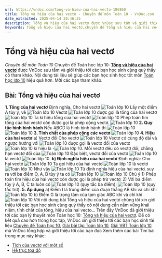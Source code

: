 ```yaml
---
url: https://vndoc.com/tong-va-hieu-cua-hai-vecto-186860
title: Tổng và hiệu của hai vectơ - Chuyên đề môn Toán 10 - VnDoc.com
date_extracted: 2025-04-14 20:46:35
description: Tổng và hiệu của hai vectơ được VnDoc sưu tầm và giới thiệu các bài chuyên đề môn Toán học lớp 10 tới các bạn học sinh và quý thầy cô tham khảo
keywords: Tổng và hiệu của hai vectơ,chuyên đề Tổng và hiệu của hai vectơ,giải toán 10,giải bài tập toán học 10,để học tốt môn toán lớp 10,chuyên đề toán lớp 10,chuyên đề toán học 10,trắc nghiệm Tổng và hiệu của hai vectơ
---
```


# Tổng và hiệu của hai vectơ
 _Chuyên đề môn Toán 10_
Chuyên đề Toán học lớp 10: [**Tổng và hiệu của hai vectơ**](<https://vndoc.com/tong-va-hieu-cua-hai-vecto-186860>) được VnDoc sưu tầm và giới thiệu tới các bạn học sinh cùng quý thầy cô tham khảo. Nội dung tài liệu sẽ giúp các bạn học sinh học tốt môn [Toán học lớp 10](<https://vndoc.com/toan-lop10>) hiệu quả hơn. Mời các bạn tham khảo.
## Bài: Tổng và hiệu của hai vectơ
**1\. Tổng của hai vectơ**
Định nghĩa. Cho hai vectơ ![Toán lớp 10](https://i.vdoc.vn/data/image/2019/10/26/ly-thuyet-tong-va-hieu-cua-hai-vecto.png) Lấy một điểm A tùy ý, vẽ ![Toán lớp 10](https://i.vdoc.vn/data/image/2019/10/26/ly-thuyet-tong-va-hieu-cua-hai-vecto-1.png) Vectơ ![Toán lớp 10](https://i.vdoc.vn/data/image/2019/10/26/ly-thuyet-tong-va-hieu-cua-hai-vecto-2.png) được gọi là tổng của hai vectơ ![Toán lớp 10](https://i.vdoc.vn/data/image/2019/10/26/ly-thuyet-tong-va-hieu-cua-hai-vecto.png) Ta kí hiệu tổng của hai vectơ ![Toán lớp 10](https://i.vdoc.vn/data/image/2019/10/26/ly-thuyet-tong-va-hieu-cua-hai-vecto-4.png)
Phép toán tìm tổng của hai vectơ còn được gọi là phép cộng vectơ.
![Toán lớp 10](https://i.vdoc.vn/data/image/2019/10/26/ly-thuyet-tong-va-hieu-cua-hai-vecto-5.png)
**2\. Quy tắc hình bình hành**
Nếu ABCD là hình bình hành thì ![Toán lớp 10](https://i.vdoc.vn/data/image/2019/10/26/ly-thuyet-tong-va-hieu-cua-hai-vecto-6.png)
![Toán lớp 10](https://i.vdoc.vn/data/image/2019/10/26/ly-thuyet-tong-va-hieu-cua-hai-vecto-7.png)
**3\. Tính chất của phép cộng các vectơ**
![Toán lớp 10](https://i.vdoc.vn/data/image/2019/10/26/ly-thuyet-tong-va-hieu-cua-hai-vecto-8.png)
**4\. Hiệu của hai vectơ**
a\) Vectơ đối
Cho vectơ ![Toán lớp 10](https://i.vdoc.vn/data/image/2019/10/26/ly-thuyet-tong-va-hieu-cua-hai-vecto-9.png) Vectơ có cùng độ dài và ngược hướng với ![Toán lớp 10](https://i.vdoc.vn/data/image/2019/10/26/ly-thuyet-tong-va-hieu-cua-hai-vecto-9.png) được gọi là vectơ đối của vectơ ![Toán lớp 10](https://i.vdoc.vn/data/image/2019/10/26/ly-thuyet-tong-va-hieu-cua-hai-vecto-9.png) kí hiệu là -![Toán lớp 10](https://i.vdoc.vn/data/image/2019/10/26/ly-thuyet-tong-va-hieu-cua-hai-vecto-10.png).
Mỗi vectơ đều có vectơ đối, chẳng hạn vectơ đối của ![Toán lớp 10](https://i.vdoc.vn/data/image/2019/10/26/ly-thuyet-tong-va-hieu-cua-hai-vecto-10.png)
Đặc biệt, vectơ đối của vectơ ![Toán lớp 10](https://i.vdoc.vn/data/image/2019/10/26/ly-thuyet-tong-va-hieu-cua-hai-vecto-11.png) là vectơ ![Toán lớp 10](https://i.vdoc.vn/data/image/2019/10/26/ly-thuyet-tong-va-hieu-cua-hai-vecto-11.png).
**b\) Định nghĩa hiệu của hai vectơ**
Định nghĩa: Cho hai vectơ ![Toán lớp 10](https://i.vdoc.vn/data/image/2019/10/26/ly-thuyet-tong-va-hieu-cua-hai-vecto-12.png) Ta gọi hiệu của hai vectơ ![Toán lớp 10](https://i.vdoc.vn/data/image/2019/10/26/ly-thuyet-tong-va-hieu-cua-hai-vecto-12.png) là vectơ ![Toán lớp 10](https://i.vdoc.vn/data/image/2019/10/26/ly-thuyet-tong-va-hieu-cua-hai-vecto-13.png)
Như vậy ![Toán lớp 10](https://i.vdoc.vn/data/image/2019/10/26/ly-thuyet-tong-va-hieu-cua-hai-vecto-14.png)
Từ định nghĩa hiệu của hai vectơ, suy ra với ba điểm O, A, B tùy ý ta có ![Toán lớp 10](https://i.vdoc.vn/data/image/2019/10/26/ly-thuyet-tong-va-hieu-cua-hai-vecto-15.png)
![Toán lớp 10](https://i.vdoc.vn/data/image/2019/10/26/ly-thuyet-tong-va-hieu-cua-hai-vecto-16.png)
Chú ý
1\) Phép toán tìm hiệu của hai vectơ còn được gọi là phép trừ vectơ.
2\) Với ba điểm tùy ý A, B, C ta luôn có
![Toán lớp 10](https://i.vdoc.vn/data/image/2019/10/26/ly-thuyet-tong-va-hieu-cua-hai-vecto-17.png) \(quy tắc ba điểm\);
![Toán lớp 10](https://i.vdoc.vn/data/image/2019/10/26/ly-thuyet-tong-va-hieu-cua-hai-vecto-18.png) \(quy tắc trừ\).
**5\. Áp dụng**
a\) Điểm I là trung điểm của đoạn thẳng AB khi và chỉ khi ![Toán lớp 10](https://i.vdoc.vn/data/image/2019/10/26/ly-thuyet-tong-va-hieu-cua-hai-vecto-19.png)
b\) Điểm G là trọng tâm của tam giác ABC khi và chỉ khi ![Toán lớp 10](https://i.vdoc.vn/data/image/2019/10/26/ly-thuyet-tong-va-hieu-cua-hai-vecto-20.png)
Với nội dung bài Tổng và hiệu của hai vectơ chúng tôi xin giới thiệu tới các bạn học sinh cùng quý thầy cô nội dung cần nắm vững khái niệm, tính chất của tổng, hiệu của hai vecto...
Trên đây VnDoc đã giới thiệu tới các bạn lý thuyết môn Toán học 10: [Tổng và hiệu của hai vectơ](<https://vndoc.com/tong-va-hieu-cua-hai-vecto-186860>). Để có kết quả cao hơn trong học tập, VnDoc xin giới thiệu tới các bạn học sinh tài liệu [Chuyên đề Toán học 10](<https://vndoc.com/chuyen-de-toan10>), [Giải bài tập Toán lớp 10](<https://vndoc.com/giai-toan-lop10>), [Giải VBT Toán lớp 10](<https://vndoc.com/giai-vo-bt-toan10>) mà VnDoc tổng hợp và giới thiệu tới các bạn đọc
Xem thêm các bài Tìm bài trong mục này khác:
  * [Tích của vectơ với một số](</tich-cua-vecto-voi-mot-so-186861>)
  * [Hệ trục tọa độ](</he-truc-toa-do-186862>)

